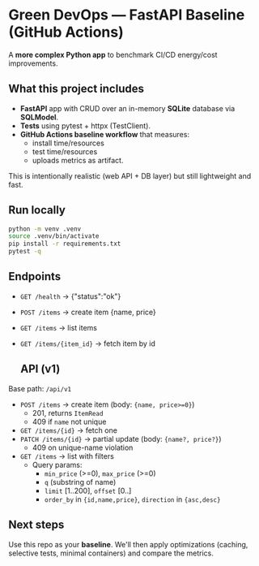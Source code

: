
# Green DevOps — FastAPI Baseline (GitHub Actions)

A **more complex Python app** to benchmark CI/CD energy/cost improvements.

## What this project includes
- **FastAPI** app with CRUD over an in-memory **SQLite** database via **SQLModel**.
- **Tests** using pytest + httpx (TestClient).
- **GitHub Actions baseline workflow** that measures:
  - install time/resources
  - test time/resources
  - uploads metrics as artifact.

This is intentionally realistic (web API + DB layer) but still lightweight and fast.

## Run locally
```bash
python -m venv .venv
source .venv/bin/activate
pip install -r requirements.txt
pytest -q
```

## Endpoints
- `GET /health` → {"status":"ok"}
- `POST /items` → create item {name, price}
- `GET /items` → list items
- `GET /items/{item_id}` → fetch item by id

  ## API (v1)

Base path: `/api/v1`

- `POST /items` → create item (body: `{name, price>=0}`)  
  - 201, returns `ItemRead`
  - 409 if `name` not unique
- `GET /items/{id}` → fetch one
- `PATCH /items/{id}` → partial update (body: `{name?, price?}`)
  - 409 on unique-name violation
- `GET /items` → list with filters  
  - Query params:
    - `min_price` (>=0), `max_price` (>=0)
    - `q` (substring of name)
    - `limit` [1..200], `offset` [0..]
    - `order_by` in `{id,name,price}`, `direction` in `{asc,desc}`


## Next steps
Use this repo as your **baseline**. We'll then apply optimizations (caching, selective tests, minimal containers) and compare the metrics.
